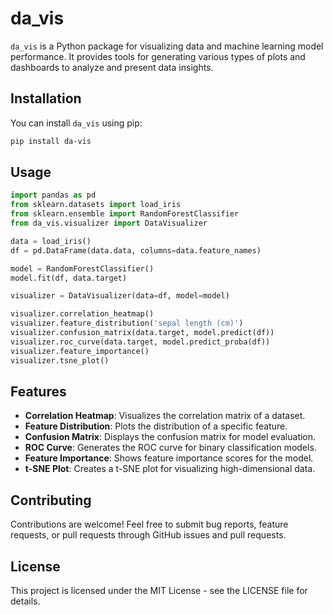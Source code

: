 # da_vis

`da_vis` is a Python package for visualizing data and machine learning model performance. It provides tools for generating various types of plots and dashboards to analyze and present data insights.

## Installation

You can install `da_vis` using pip:

```bash
pip install da-vis
```
## Usage

```python
import pandas as pd
from sklearn.datasets import load_iris
from sklearn.ensemble import RandomForestClassifier
from da_vis.visualizer import DataVisualizer

data = load_iris()
df = pd.DataFrame(data.data, columns=data.feature_names)

model = RandomForestClassifier()
model.fit(df, data.target)

visualizer = DataVisualizer(data=df, model=model)

visualizer.correlation_heatmap()
visualizer.feature_distribution('sepal length (cm)')
visualizer.confusion_matrix(data.target, model.predict(df))
visualizer.roc_curve(data.target, model.predict_proba(df))
visualizer.feature_importance()
visualizer.tsne_plot()
```
## Features

- **Correlation Heatmap**: Visualizes the correlation matrix of a dataset.
- **Feature Distribution**: Plots the distribution of a specific feature.
- **Confusion Matrix**: Displays the confusion matrix for model evaluation.
- **ROC Curve**: Generates the ROC curve for binary classification models.
- **Feature Importance**: Shows feature importance scores for the model.
- **t-SNE Plot**: Creates a t-SNE plot for visualizing high-dimensional data.

## Contributing

Contributions are welcome! Feel free to submit bug reports, feature requests, or pull requests through GitHub issues and pull requests.

## License

This project is licensed under the MIT License - see the LICENSE file for details.

